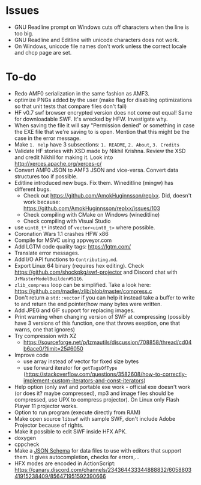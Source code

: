 # Issues

- GNU Readline prompt on Windows cuts off characters when the line is too big.
- GNU Readline and Editline with unicode characters does not work.
- On Windows, unicode file names don't work unless the correct locale and chcp page are set.

# To-do

- Redo AMF0 serialization in the same fashion as AMF3.
- optimize PNGs added by the user (make flag for disabling optimizations so that unit tests that compare files don't fail)
- HF v0.7 swf browser encrypted version does not come out equal! Same for downloadable SWF. It's wrecked by HFW. Investigate why.
- When saving the file it will say "Permission denied" or something in case the EXE file that we're saving to is open. Mention that this might be the case in the error message.
- Make `1. Help` have 3 subsections: `1. README`, `2. About`, `3. Credits`
- Validate HF stories with XSD made by Nikhil Krishna. Review the XSD and credit Nikhil for making it. Look into http://xerces.apache.org/xerces-c/
- Convert AMF0 JSON to AMF3 JSON and vice-versa. Convert data structures too if possible.
- Editline introduced new bugs. Fix them. Wineditline (mingw) has different bugs.
    - Check out https://github.com/AmokHuginnsson/replxx. Did, doesn't work because: https://github.com/AmokHuginnsson/replxx/issues/103
    - Check compiling with CMake on Windows (wineditline)
    - Check compiling with Visual Studio
- use `uint8_t*` instead of `vector<uint8_t>` where possible.
- Coronation Wars 1.1 crashes HFW x86
- Compile for MSVC using appveyor.com
- Add LGTM code quality tags: https://lgtm.com/
- Translate error messages.
- Add I/O API functions to `Contributing.md`.
- Export Linux 64 binary (requires hex editing). Check <https://github.com/shockpkg/swf-projector> and Discord chat with `JrMasterModelBuilder#5116`.
- `zlib_compress` loop can be simplified. Take a look here: <https://github.com/madler/zlib/blob/master/compress.c>
- Don't return a `std::vector` if you can help it instead take a buffer to write to and return the end pointer/how many bytes were written.
- Add JPEG and GIF support for replacing images.
- Print warning when changing version of SWF at compressing (possibly have 3 versions of this function, one that throws exeption, one that warns, one that ignores)
- Try compression with XZ
    - <https://sourceforge.net/p/lzmautils/discussion/708858/thread/cd04b6ace0/?limit=25#6050>
- Improve code
    - use array instead of vector for fixed size bytes
    - use forward iterator for `getTagsOfType` (<https://stackoverflow.com/questions/3582608/how-to-correctly-implement-custom-iterators-and-const-iterators>)
- Help option (only swf and portable exe work - official exe doesn't work (or does it? maybe compressed), mp3 and image files should be compressed, use UPX to compress projector). On Linux only Flash Player 11 projector works.
- Option to run program (execute directly from RAM)
- Make open source `libswf` with sample SWF, don't include Adobe Projector because of rights.
- Make it possible to edit SWF inside HFX APK.
- doxygen
- cppcheck
- Make a [JSON Schema](https://json-schema.org/) for data files to use with editors that support them. It gives autocompletion, checks for errors,...
- HFX modes are encoded in ActionScript: https://canary.discord.com/channels/234364433344888832/605880341915238409/856471951592390666